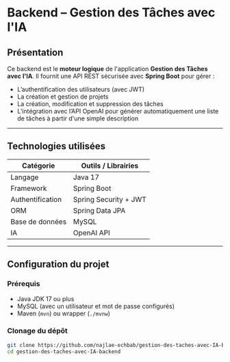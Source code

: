 #  Backend – Gestion des Tâches avec l'IA

## Présentation

Ce backend est le **moteur logique** de l'application **Gestion des Tâches avec l'IA**. Il fournit une API REST sécurisée avec **Spring Boot** pour gérer :

-  L’authentification des utilisateurs (avec JWT)
-  La création et gestion de projets
-  La création, modification et suppression des tâches
-  L’intégration avec l’API OpenAI pour générer automatiquement une liste de tâches à partir d'une simple description

---

##  Technologies utilisées

| Catégorie        | Outils / Librairies                     |
|------------------|------------------------------------------|
| Langage          | Java 17                                 |
| Framework        | Spring Boot                             |
| Authentification | Spring Security + JWT                   |
| ORM              | Spring Data JPA                         |
| Base de données  | MySQL                                   |
| IA               | OpenAI API                              |
         

---

##  Configuration du projet

###  Prérequis

- Java JDK 17 ou plus
- MySQL (avec un utilisateur et mot de passe configurés)
- Maven (`mvn`) ou wrapper (`./mvnw`)

###  Clonage du dépôt

```bash
git clone https://github.com/najlae-echbab/gestion-des-taches-avec-IA-backend.git
cd gestion-des-taches-avec-IA-backend
